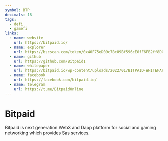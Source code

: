 ```yaml
---
symbol: BTP
decimals: 18
tags:
  - defi
  - gamefi
links:
  - name: website
    url: https://bitpaid.io/
  - name: explorer
    url: https://bscscan.com/token/0x40F75eD09c7Bc89Bf596cE0fF6FB2ff8D02aC019
  - name: github
    url: https://github.com/Bitpaid1
  - name: whitepaper
    url: https://bitpaid.io/wp-content/uploads/2022/01/BITPAID-WHITEPAPER1.0.pdf
  - name: facebook
    url: https://facebook.com/bitpaid.io/
  - name: telegram
    url: https://t.me/BitpaidOnline
---
```


# Bitpaid

Bitpaid is next generation Web3 and Dapp platform for social and gaming networking which provides Sas services.
